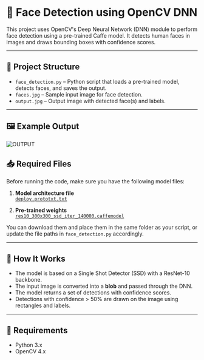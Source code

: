 # 🎯 Face Detection using OpenCV DNN

This project uses OpenCV's Deep Neural Network (DNN) module to perform face detection using a pre-trained Caffe model. It detects human faces in images and draws bounding boxes with confidence scores.

---

## 📂 Project Structure

- `face_detection.py` – Python script that loads a pre-trained model, detects faces, and saves the output.
- `faces.jpg` – Sample input image for face detection.
- `output.jpg` – Output image with detected face(s) and labels.

---

## 🖼️ Example Output



![OUTPUT](output.jpg)

## 📥 Required Files

Before running the code, make sure you have the following model files:

1. **Model architecture file**  
   [`deploy.prototxt.txt`](https://github.com/opencv/opencv/blob/master/samples/dnn/face_detector/deploy.prototxt)

2. **Pre-trained weights**  
   [`res10_300x300_ssd_iter_140000.caffemodel`](https://github.com/opencv/opencv_3rdparty/blob/dnn_samples_face_detector_20170830/res10_300x300_ssd_iter_140000.caffemodel)

You can download them and place them in the same folder as your script, or update the file paths in `face_detection.py` accordingly.

---

## 🧠 How It Works

- The model is based on a Single Shot Detector (SSD) with a ResNet-10 backbone.
- The input image is converted into a **blob** and passed through the DNN.
- The model returns a set of detections with confidence scores.
- Detections with confidence > 50% are drawn on the image using rectangles and labels.

---

## 🔧 Requirements

- Python 3.x
- OpenCV 4.x
